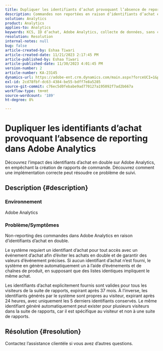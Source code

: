 ```yaml
---
title: Dupliquer les identifiants d’achat provoquant l’absence de reporting dans Adobe Analytics
description: Commandes non reportées en raison d’identifiants d’achat en double. Ce problème se produit car ces ID ne sont pas transmis dans l’implémentation.
solution: Analytics
product: Analytics
applies-to: Analytics
keywords: KCS, ID d’achat, Adobe Analytics, collecte de données, sans création de rapports, FAQ
resolution: Resolution
internal-notes: null
bug: false
article-created-by: Eshaa Tiwari
article-created-date: 11/21/2023 2:17:45 PM
article-published-by: Eshaa Tiwari
article-published-date: 11/30/2023 4:01:45 PM
version-number: 2
article-number: KA-23145
dynamics-url: https://adobe-ent.crm.dynamics.com/main.aspx?forceUCI=1&pagetype=entityrecord&etn=knowledgearticle&id=2863b9bc-7888-ee11-8179-6045bd006268
exl-id: 2cd78fbf-dc63-4384-be55-bdff7e8a5285
source-git-commit: c76ec5d0febabe9ad770127a195092f7ad2b667a
workflow-type: tm+mt
source-wordcount: '189'
ht-degree: 8%

---
```


# Dupliquer les identifiants d’achat provoquant l’absence de reporting dans Adobe Analytics


Découvrez l’impact des identifiants d’achat en double sur Adobe Analytics, en empêchant la création de rapports de commande. Découvrez comment une implémentation correcte peut résoudre ce problème de suivi.

## Description {#description}


### Environnement

Adobe Analytics

### <b>Problème/Symptômes</b>

Non-reporting des commandes dans Adobe Analytics en raison d’identifiants d’achat en double.

Le système requiert un identifiant d’achat pour tout accès avec un événement d’achat afin d’éviter les achats en double et de garantir des valeurs d’événement précises. Si aucun identifiant d’achat n’est fourni, le système en génère automatiquement un à l’aide d’événements et de chaînes de produit, en supposant que des listes identiques impliquent le même achat.

Les identifiants d’achat explicitement fournis sont valides pour tous les visiteurs de la suite de rapports, expirant après 37 mois. À l’inverse, les identifiants générés par le système sont propres au visiteur, expirant après 24 heures, avec uniquement les 5 derniers identifiants conservés. Le même identifiant généré automatiquement peut exister pour plusieurs visiteurs dans la suite de rapports, car il est spécifique au visiteur et non à une suite de rapports.


## Résolution {#resolution}


Contactez l’assistance clientèle si vous avez d’autres questions.
